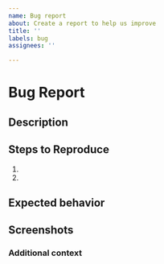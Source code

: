 ```yaml
---
name: Bug report
about: Create a report to help us improve
title: ''
labels: bug
assignees: ''

---
```


# Bug Report

## Description

<!-- A clear and concise description of what the bug is. -->

## Steps to Reproduce

<!-- Steps to reproduce the behavior -->

1.
2.

## Expected behavior

<!-- A clear and concise description of what you expected to happen. -->

## Screenshots

<!-- If applicable, add screenshots to help explain your problem. -->

### Additional context

<!-- Add any other context about the problem here. -->
